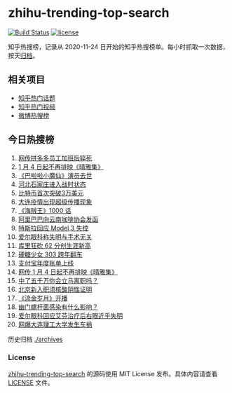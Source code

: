 # zhihu-trending-top-search

[![Build Status](https://github.com/justjavac/zhihu-trending-top-search/workflows/ci/badge.svg?branch=main)](https://github.com/justjavac/zhihu-trending-top-search/actions)
[![license](https://img.shields.io/github/license/justjavac/zhihu-trending-top-search)](https://github.com/justjavac/zhihu-trending-top-search/blob/main/LICENSE)

知乎热搜榜，记录从 2020-11-24 日开始的知乎热搜榜单。每小时抓取一次数据，按天[归档](./archives)。

## 相关项目

- [知乎热门话题](https://github.com/justjavac/zhihu-trending-hot-questions)
- [知乎热门视频](https://github.com/justjavac/zhihu-trending-hot-video)
- [微博热搜榜](https://github.com/justjavac/weibo-trending-hot-search)

## 今日热搜榜

<!-- BEGIN -->
<!-- 最后更新时间 Mon Jan 04 2021 15:18:20 GMT+0800 (CST) -->
1. [网传拼多多员工加班后猝死](https://www.zhihu.com/search?q=拼多多员工猝死)
1. [1 月 4 日起不再排映《晴雅集》](https://www.zhihu.com/search?q=晴雅集)
1. [《巴啦啦小魔仙》演员去世](https://www.zhihu.com/search?q=巴啦啦小魔仙)
1. [河北石家庄进入战时状态](https://www.zhihu.com/search?q=河北疫情)
1. [比特币首次突破3万美元](https://www.zhihu.com/search?q=比特币)
1. [大连疫情出现超级传播现象](https://www.zhihu.com/search?q=大连疫情)
1. [《海贼王》1000 话](https://www.zhihu.com/search?q=海贼王)
1. [阿里巴巴向云南咖啡协会发函](https://www.zhihu.com/search?q=阿里巴巴)
1. [特斯拉回应 Model 3 失控](https://www.zhihu.com/search?q=特斯拉)
1. [爱尔眼科称失明与手术无关](https://www.zhihu.com/search?q=爱尔眼科)
1. [库里狂砍 62 分创生涯新高](https://www.zhihu.com/search?q=库里)
1. [硬糖少女 303 跨年翻车](https://www.zhihu.com/search?q=硬糖少女)
1. [支付宝年度账单上线](https://www.zhihu.com/search?q=支付宝年度账单)
1. [网传 1 月 4 日起不再排映《晴雅集》](https://www.zhihu.com/search?q=晴雅集)
1. [中了五千万你会立马离职吗？](https://www.zhihu.com/search?q=五千万)
1. [北京新入职须核酸阴性证明](https://www.zhihu.com/search?q=北京入职核酸)
1. [《流金岁月》开播](https://www.zhihu.com/search?q=流金岁月)
1. [幽门螺杆菌感染有什么影响？](https://www.zhihu.com/search?q=幽门螺杆菌)
1. [爱尔眼科回应艾芬治疗后右眼近乎失明](https://www.zhihu.com/search?q=爱尔眼科)
1. [网爆大连理工大学发生车祸](https://www.zhihu.com/search?q=大连理工大学)
<!-- END -->

历史归档 [./archives](./archives)

### License

[zhihu-trending-top-search](https://github.com/justjavac/zhihu-trending-top-search) 的源码使用 MIT License 发布。具体内容请查看 [LICENSE](./LICENSE) 文件。
